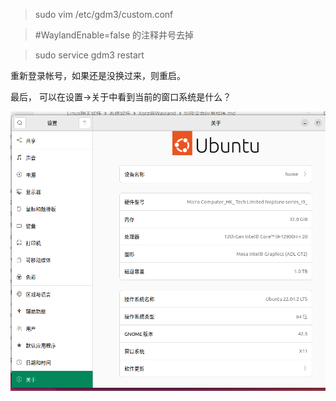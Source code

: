 > sudo vim /etc/gdm3/custom.conf

> #WaylandEnable=false 的注释井号去掉

> sudo service gdm3 restart

重新登录帐号，如果还是没换过来，则重启。

最后， 可以在设置->关于中看到当前的窗口系统是什么？

![](../../../../操作/assets/2023-03-24-19-09-49-image.png)
